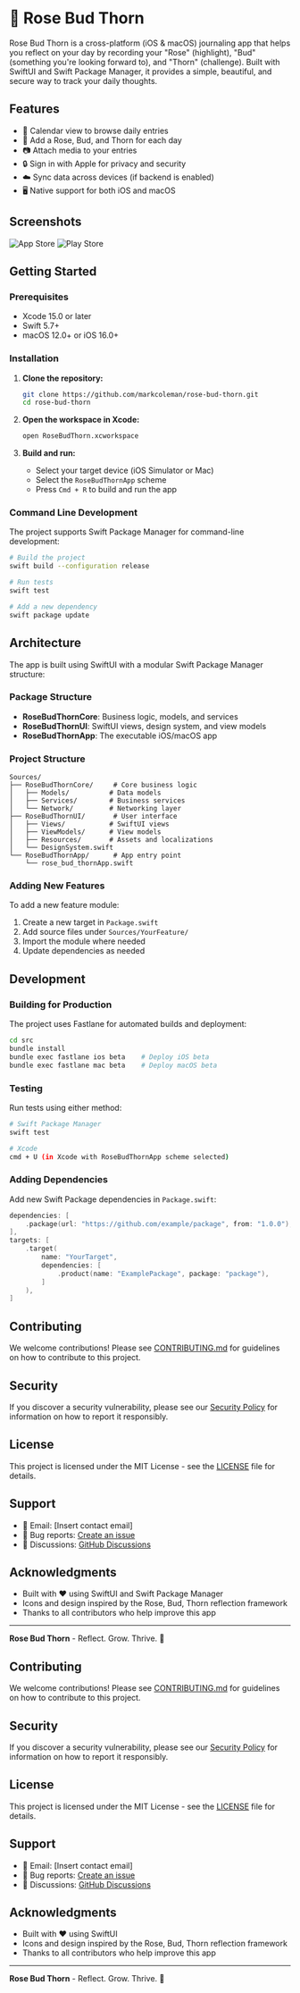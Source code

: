 # 🌹 Rose Bud Thorn

Rose Bud Thorn is a cross-platform (iOS & macOS) journaling app that helps you reflect on your day by recording your "Rose" (highlight), "Bud" (something you're looking forward to), and "Thorn" (challenge). Built with SwiftUI and Swift Package Manager, it provides a simple, beautiful, and secure way to track your daily thoughts.

## Features

- 📅 Calendar view to browse daily entries
- 🌹 Add a Rose, Bud, and Thorn for each day
- 📷 Attach media to your entries
- 🔒 Sign in with Apple for privacy and security
- ☁️ Sync data across devices (if backend is enabled)
- 🖥️ Native support for both iOS and macOS

## Screenshots

![App Store](src/Shared/appstore.png)
![Play Store](src/Shared/playstore.png)

## Getting Started

### Prerequisites

- Xcode 15.0 or later
- Swift 5.7+
- macOS 12.0+ or iOS 16.0+

### Installation

1. **Clone the repository:**
   ```sh
   git clone https://github.com/markcoleman/rose-bud-thorn.git
   cd rose-bud-thorn
   ```

2. **Open the workspace in Xcode:**
   ```sh
   open RoseBudThorn.xcworkspace
   ```

3. **Build and run:**
   - Select your target device (iOS Simulator or Mac)
   - Select the `RoseBudThornApp` scheme
   - Press `Cmd + R` to build and run the app

### Command Line Development

The project supports Swift Package Manager for command-line development:

```sh
# Build the project
swift build --configuration release

# Run tests
swift test

# Add a new dependency
swift package update
```

## Architecture

The app is built using SwiftUI with a modular Swift Package Manager structure:

### Package Structure

- **RoseBudThornCore**: Business logic, models, and services
- **RoseBudThornUI**: SwiftUI views, design system, and view models
- **RoseBudThornApp**: The executable iOS/macOS app

### Project Structure

```
Sources/
├── RoseBudThornCore/     # Core business logic
│   ├── Models/          # Data models
│   ├── Services/        # Business services
│   └── Network/         # Networking layer
├── RoseBudThornUI/       # User interface
│   ├── Views/           # SwiftUI views
│   ├── ViewModels/      # View models
│   ├── Resources/       # Assets and localizations
│   └── DesignSystem.swift
└── RoseBudThornApp/      # App entry point
    └── rose_bud_thornApp.swift
```

### Adding New Features

To add a new feature module:

1. Create a new target in `Package.swift`
2. Add source files under `Sources/YourFeature/`
3. Import the module where needed
4. Update dependencies as needed

## Development

### Building for Production

The project uses Fastlane for automated builds and deployment:

```sh
cd src
bundle install
bundle exec fastlane ios beta    # Deploy iOS beta
bundle exec fastlane mac beta    # Deploy macOS beta
```

### Testing

Run tests using either method:

```sh
# Swift Package Manager
swift test

# Xcode
cmd + U (in Xcode with RoseBudThornApp scheme selected)
```

### Adding Dependencies

Add new Swift Package dependencies in `Package.swift`:

```swift
dependencies: [
    .package(url: "https://github.com/example/package", from: "1.0.0"),
],
targets: [
    .target(
        name: "YourTarget",
        dependencies: [
            .product(name: "ExamplePackage", package: "package"),
        ]
    ),
]
```

## Contributing

We welcome contributions! Please see [CONTRIBUTING.md](CONTRIBUTING.md) for guidelines on how to contribute to this project.

## Security

If you discover a security vulnerability, please see our [Security Policy](SECURITY.md) for information on how to report it responsibly.

## License

This project is licensed under the MIT License - see the [LICENSE](LICENSE) file for details.

## Support

- 📧 Email: [Insert contact email]
- 🐛 Bug reports: [Create an issue](https://github.com/markcoleman/rose-bud-thorn/issues/new/choose)
- 💬 Discussions: [GitHub Discussions](https://github.com/markcoleman/rose-bud-thorn/discussions)

## Acknowledgments

- Built with ❤️ using SwiftUI and Swift Package Manager
- Icons and design inspired by the Rose, Bud, Thorn reflection framework
- Thanks to all contributors who help improve this app

---

**Rose Bud Thorn** - Reflect. Grow. Thrive. 🌹

## Contributing

We welcome contributions! Please see [CONTRIBUTING.md](CONTRIBUTING.md) for guidelines on how to contribute to this project.

## Security

If you discover a security vulnerability, please see our [Security Policy](SECURITY.md) for information on how to report it responsibly.

## License

This project is licensed under the MIT License - see the [LICENSE](LICENSE) file for details.

## Support

- 📧 Email: [Insert contact email]
- 🐛 Bug reports: [Create an issue](https://github.com/markcoleman/rose-bud-thorn/issues/new/choose)
- 💬 Discussions: [GitHub Discussions](https://github.com/markcoleman/rose-bud-thorn/discussions)

## Acknowledgments

- Built with ❤️ using SwiftUI
- Icons and design inspired by the Rose, Bud, Thorn reflection framework
- Thanks to all contributors who help improve this app

---

**Rose Bud Thorn** - Reflect. Grow. Thrive. 🌹